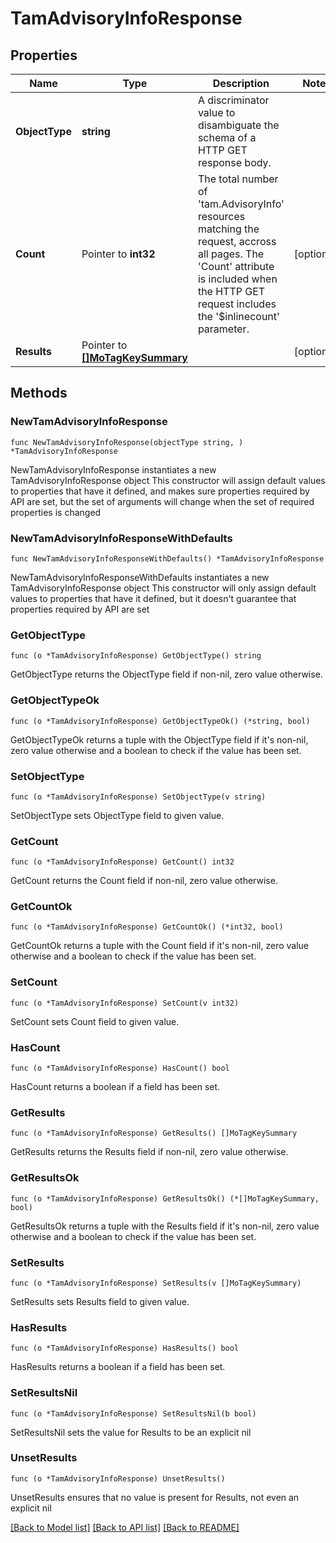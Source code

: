 # TamAdvisoryInfoResponse

## Properties

Name | Type | Description | Notes
------------ | ------------- | ------------- | -------------
**ObjectType** | **string** | A discriminator value to disambiguate the schema of a HTTP GET response body. | 
**Count** | Pointer to **int32** | The total number of &#39;tam.AdvisoryInfo&#39; resources matching the request, accross all pages. The &#39;Count&#39; attribute is included when the HTTP GET request includes the &#39;$inlinecount&#39; parameter. | [optional] 
**Results** | Pointer to [**[]MoTagKeySummary**](MoTagKeySummary.md) |  | [optional] 

## Methods

### NewTamAdvisoryInfoResponse

`func NewTamAdvisoryInfoResponse(objectType string, ) *TamAdvisoryInfoResponse`

NewTamAdvisoryInfoResponse instantiates a new TamAdvisoryInfoResponse object
This constructor will assign default values to properties that have it defined,
and makes sure properties required by API are set, but the set of arguments
will change when the set of required properties is changed

### NewTamAdvisoryInfoResponseWithDefaults

`func NewTamAdvisoryInfoResponseWithDefaults() *TamAdvisoryInfoResponse`

NewTamAdvisoryInfoResponseWithDefaults instantiates a new TamAdvisoryInfoResponse object
This constructor will only assign default values to properties that have it defined,
but it doesn't guarantee that properties required by API are set

### GetObjectType

`func (o *TamAdvisoryInfoResponse) GetObjectType() string`

GetObjectType returns the ObjectType field if non-nil, zero value otherwise.

### GetObjectTypeOk

`func (o *TamAdvisoryInfoResponse) GetObjectTypeOk() (*string, bool)`

GetObjectTypeOk returns a tuple with the ObjectType field if it's non-nil, zero value otherwise
and a boolean to check if the value has been set.

### SetObjectType

`func (o *TamAdvisoryInfoResponse) SetObjectType(v string)`

SetObjectType sets ObjectType field to given value.


### GetCount

`func (o *TamAdvisoryInfoResponse) GetCount() int32`

GetCount returns the Count field if non-nil, zero value otherwise.

### GetCountOk

`func (o *TamAdvisoryInfoResponse) GetCountOk() (*int32, bool)`

GetCountOk returns a tuple with the Count field if it's non-nil, zero value otherwise
and a boolean to check if the value has been set.

### SetCount

`func (o *TamAdvisoryInfoResponse) SetCount(v int32)`

SetCount sets Count field to given value.

### HasCount

`func (o *TamAdvisoryInfoResponse) HasCount() bool`

HasCount returns a boolean if a field has been set.

### GetResults

`func (o *TamAdvisoryInfoResponse) GetResults() []MoTagKeySummary`

GetResults returns the Results field if non-nil, zero value otherwise.

### GetResultsOk

`func (o *TamAdvisoryInfoResponse) GetResultsOk() (*[]MoTagKeySummary, bool)`

GetResultsOk returns a tuple with the Results field if it's non-nil, zero value otherwise
and a boolean to check if the value has been set.

### SetResults

`func (o *TamAdvisoryInfoResponse) SetResults(v []MoTagKeySummary)`

SetResults sets Results field to given value.

### HasResults

`func (o *TamAdvisoryInfoResponse) HasResults() bool`

HasResults returns a boolean if a field has been set.

### SetResultsNil

`func (o *TamAdvisoryInfoResponse) SetResultsNil(b bool)`

 SetResultsNil sets the value for Results to be an explicit nil

### UnsetResults
`func (o *TamAdvisoryInfoResponse) UnsetResults()`

UnsetResults ensures that no value is present for Results, not even an explicit nil

[[Back to Model list]](../README.md#documentation-for-models) [[Back to API list]](../README.md#documentation-for-api-endpoints) [[Back to README]](../README.md)


